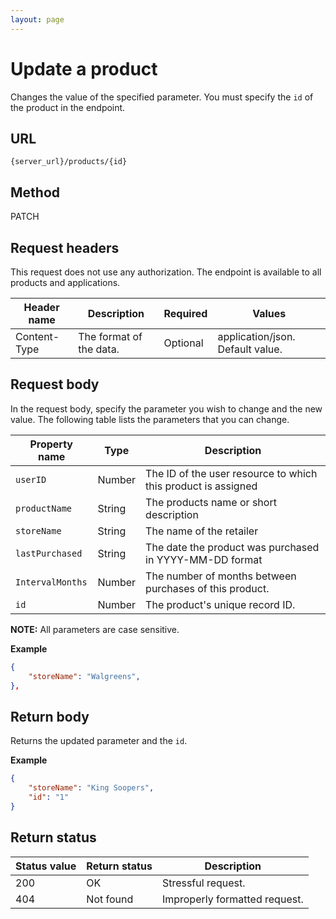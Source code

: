 ```yaml
---
layout: page
---
```

# Update a product

Changes the value of the specified parameter. You must specify the `id` of the product in the endpoint.

## URL

```shell
{server_url}/products/{id}
```

## Method

PATCH

## Request headers

This request does not use any authorization. The endpoint is available to all products and applications.

| Header name | Description | Required | Values |
| -------------- | ------ | ------------ |------------ |
| Content-Type | The format of the data. | Optional | application/json. Default value.  |

## Request body

In the request body, specify the parameter you wish to change and the new value. The following table lists the parameters that you can change.

| Property name | Type | Description |
| ------------- | ----------- | ----------- |
| `userID` | Number | The ID of the user resource to which this product is assigned |
| `productName` | String | The products name or short description |
| `storeName` | String | The name of the retailer|
| `lastPurchased` | String | The date the product was purchased in YYYY-MM-DD format|
| `IntervalMonths` | Number | The number of months between purchases of this product.|
| `id` | Number | The product's unique record ID.|

**NOTE:** All parameters are case sensitive.

**Example**

```json
{
    "storeName": "Walgreens",
},
```

## Return body

Returns the updated parameter and the `id`.

**Example**

```json
{
    "storeName": "King Soopers",
    "id": "1"
}
```

## Return status

| Status value | Return status | Description |
| ------------- | ----------- | -----------|
| 200| OK | Stressful request.|
| 404| Not found | Improperly formatted request.|
